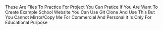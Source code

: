 These Are Files To Practice For Project
You Can Pratice If You Are Want To Create Example School Website You Can Use Git Clone And Use This
But You Cannot Mirror/Copy Me For Commercial And Personal It Is Only For Educational Purpose
